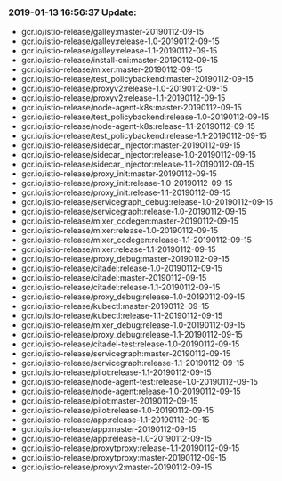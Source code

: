 ### 2019-01-13 16:56:37 Update:

- gcr.io/istio-release/galley:master-20190112-09-15
- gcr.io/istio-release/galley:release-1.0-20190112-09-15
- gcr.io/istio-release/galley:release-1.1-20190112-09-15
- gcr.io/istio-release/install-cni:master-20190112-09-15
- gcr.io/istio-release/mixer:master-20190112-09-15
- gcr.io/istio-release/test_policybackend:master-20190112-09-15
- gcr.io/istio-release/proxyv2:release-1.0-20190112-09-15
- gcr.io/istio-release/proxyv2:release-1.1-20190112-09-15
- gcr.io/istio-release/node-agent-k8s:master-20190112-09-15
- gcr.io/istio-release/test_policybackend:release-1.0-20190112-09-15
- gcr.io/istio-release/node-agent-k8s:release-1.1-20190112-09-15
- gcr.io/istio-release/test_policybackend:release-1.1-20190112-09-15
- gcr.io/istio-release/sidecar_injector:master-20190112-09-15
- gcr.io/istio-release/sidecar_injector:release-1.0-20190112-09-15
- gcr.io/istio-release/sidecar_injector:release-1.1-20190112-09-15
- gcr.io/istio-release/proxy_init:master-20190112-09-15
- gcr.io/istio-release/proxy_init:release-1.0-20190112-09-15
- gcr.io/istio-release/proxy_init:release-1.1-20190112-09-15
- gcr.io/istio-release/servicegraph_debug:release-1.0-20190112-09-15
- gcr.io/istio-release/servicegraph:release-1.0-20190112-09-15
- gcr.io/istio-release/mixer_codegen:master-20190112-09-15
- gcr.io/istio-release/mixer:release-1.0-20190112-09-15
- gcr.io/istio-release/mixer_codegen:release-1.1-20190112-09-15
- gcr.io/istio-release/mixer:release-1.1-20190112-09-15
- gcr.io/istio-release/proxy_debug:master-20190112-09-15
- gcr.io/istio-release/citadel:release-1.0-20190112-09-15
- gcr.io/istio-release/citadel:master-20190112-09-15
- gcr.io/istio-release/citadel:release-1.1-20190112-09-15
- gcr.io/istio-release/proxy_debug:release-1.0-20190112-09-15
- gcr.io/istio-release/kubectl:master-20190112-09-15
- gcr.io/istio-release/kubectl:release-1.1-20190112-09-15
- gcr.io/istio-release/mixer_debug:release-1.0-20190112-09-15
- gcr.io/istio-release/proxy_debug:release-1.1-20190112-09-15
- gcr.io/istio-release/citadel-test:release-1.0-20190112-09-15
- gcr.io/istio-release/servicegraph:master-20190112-09-15
- gcr.io/istio-release/servicegraph:release-1.1-20190112-09-15
- gcr.io/istio-release/pilot:release-1.1-20190112-09-15
- gcr.io/istio-release/node-agent-test:release-1.0-20190112-09-15
- gcr.io/istio-release/node-agent:release-1.0-20190112-09-15
- gcr.io/istio-release/pilot:master-20190112-09-15
- gcr.io/istio-release/pilot:release-1.0-20190112-09-15
- gcr.io/istio-release/app:release-1.1-20190112-09-15
- gcr.io/istio-release/app:master-20190112-09-15
- gcr.io/istio-release/app:release-1.0-20190112-09-15
- gcr.io/istio-release/proxytproxy:release-1.1-20190112-09-15
- gcr.io/istio-release/proxytproxy:master-20190112-09-15
- gcr.io/istio-release/proxyv2:master-20190112-09-15
